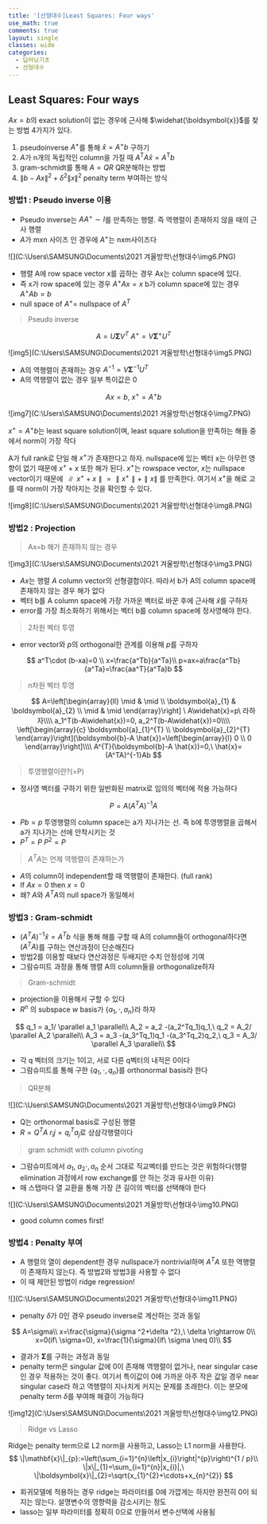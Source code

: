 ```yaml
--- 
title: '[선형대수]Least Squares: Four ways'
use_math: true
comments: true
layout: single
classes: wide
categories:
  - 딥러닝기초
  - 선형대수
---
```



## Least Squares: Four ways

$Ax=b$의 exact solution이 없는 경우에 근사해 $\widehat{\boldsymbol{x}}$를 찾는 방법 4가지가 있다.

1. pseudoinverse $A^+$를 통해 $\widehat{x}=A^{+} b$ 구하기
2. $A$가 n개의 독립적인 column을 가질 때 $A^{\mathrm{T}} A \widehat{x}=A^{\mathrm{T}} b$
3. gram-schmidt를 통해 $A=Q R$ QR분해하는 방법
4. $\|b-A x\|^{2}+\delta^{2}\|x\|^{2}$ penalty term 부여하는 방식

### 방법1 :  Pseudo inverse 이용

- Pseudo inverse는 $AA^{+} \sim I$를 만족하는 행렬. 즉 역행렬이 존재하지 않을 때의 근사 행렬
- $A$가 mxn 사이즈 인 경우에 $A^{+}$는 nxm사이즈다

![](C:\Users\SAMSUNG\Documents\2021 겨울방학\선형대수\img6.PNG)

- 행렬 A에 row space vector x를 곱하는 경우 Ax는 column space에 있다. 
- 즉 x가 row space에 있는 경우 $A^{+}Ax=x$ b가 column space에 있는 경우  $A^{+}Ab=b$
- null space of $A^{+} =$ nullspace of $A^T$

> Pseudo inverse 

$$
A=U\boldsymbol{\Sigma} V^T \ A^{+}=V\boldsymbol{\Sigma}^{+}  U^T
$$

![img5](C:\Users\SAMSUNG\Documents\2021 겨울방학\선형대수\img5.PNG)

- A의 역행렬이 존재하는 경우 $A^{-1}=V\boldsymbol{\Sigma}^{-1}  U^T$
- A의 역행렬이 없는 경우 일부 특이값은 0 

$$
Ax=b,\  x^+=A^{+}b
$$

![img7](C:\Users\SAMSUNG\Documents\2021 겨울방학\선형대수\img7.PNG)

$x^{+}=A^{+}b$는 least square solution이며, least square solution을 만족하는 해들 중에서 norm이 가장 작다

A가 full rank로 단일 해 $x^{+}$가 존재한다고 하자. nullspace에 있는 벡터 x는 아무런 영향이 없기 때문에 $x^{+} +x$ 또한 해가 된다. $x^{+}$는 rowspace vector, $x$는 nullspace vector이기 때문에 $\parallel x^{+} + x \parallel = \parallel x^{+} \parallel + \parallel x \parallel$ 를 만족한다.  여기서 $x^{+}$을 해로 고를 때 norm이 가장 작아지는 것을 확인할 수 있다.

![img8](C:\Users\SAMSUNG\Documents\2021 겨울방학\선형대수\img8.PNG)

### 방법2 : Projection 

> Ax=b 해가 존재하지 않는 경우

![img3](C:\Users\SAMSUNG\Documents\2021 겨울방학\선형대수\img3.PNG)

- $Ax$는 행렬 $A$ column vector의 선형결합이다. 따라서 b가 A의 column space에 존재하지 않는 경우 해가 없다
- 벡터 b를 A column space에 가장 가까운 벡터로 바꾼 후에 근사해 $\widehat{x}$를 구하자
- error를 가장 최소화하기 위해서는 벡터 b를 column space에 정사영해야 한다. 

> 2차원 벡터 투영

- error vector와 $p$의 orthogonal한 관계를 이용해 $p$를 구하자

$$
a^T\cdot (b-xa)=0 \\ x=\frac{a^Tb}{a^Ta}\\ p=ax=a\frac{a^Tb}{a^Ta}=\frac{aa^T}{a^Ta}b
$$



> n차원 벡터 투영

$$
A=\left[\begin{array}{ll}
\mid & \mid \\
\boldsymbol{a}_{1} & \boldsymbol{a}_{2} \\
\mid & \mid
\end{array}\right] \ A\widehat{x}=p\ 라하자\\\\ a_1^T(b-A\widehat{x})=0, a_2^T(b-A\widehat{x})=0\\\\
\left[\begin{array}{c}
\boldsymbol{a}_{1}^{T} \\
\boldsymbol{a}_{2}^{T}
\end{array}\right](\boldsymbol{b}-A \hat{x})=\left[\begin{array}{l}
0 \\
0
\end{array}\right]\\\\ A^{T}(\boldsymbol{b}-A \hat{x})=0,\ \hat{x}=(A^TA)^{-1}Ab
$$

> 투영행렬이란?(=P) 

- 정사영 벡터를 구하기 위한 일반화된 matrix로 임의의 벡터에 적용 가능하다

$$
P=A(A^TA)^{-1}A
$$

- $Pb=p$ 투영행렬의 column space는 a가 지나가는 선. 즉 b에 투영행렬을 곱해서 a가 지나가는 선에 안착시키는 것
- $P^T=P\ P^2=P$

> $A^TA$는  언제 역행렬이 존재하는가

- $A$의 column이 independent할 때 역행렬이 존재한다. (full rank)
- If $Ax=0$ then $x=0$
- 왜?  $A$와 $A^TA$의 null space가 동일해서

### 방법3 : Gram-schmidt 

- $(A^TA)^{-1}\hat{x}=A^Tb$ 식을 통해 해를 구할 때 A의 column들이 orthogonal하다면 $(A^TA)$를 구하는 연산과정이 단순해진다
- 방법2를 이용할 때보다 연산과정은 두배지만 수치 안정성에 기여
- 그람슈미트 과정을 통해 행렬 A의 column들을 orthogonalize하자

> Gram-schmidt

- projection을 이용해서 구할 수 있다
- $R^n$ 의 subspace $w$ basis가 {$a_1, \cdot , a_n$}라 하자

$$
q_1 = a_1/ \parallel a_1 \parallel\\ 
A_2 = a_2 -(a_2^Tq_1)q_1,\ q_2 = A_2/ \parallel A_2 \parallel\\ 
A_3 = a_3 -(a_3^Tq_1)q_1 -(a_3^Tq_2)q_2,\ q_3 = A_3/ \parallel A_3 \parallel\\
$$

- 각 q 벡터의 크기는 1이고, 서로 다른 q벡터의 내적은 0이다
- 그람슈미트를 통해 구한 {$q_1, \cdot , q_n$}를 orthonormal basis라 한다

> QR분해

![](C:\Users\SAMSUNG\Documents\2021 겨울방학\선형대수\img9.PNG)

- Q는 orthonormal basis로 구성된 행렬
- $R = Q^TA$ $r_ij = q_i^Ta_j$로 상삼각행렬이다

> gram schmidt with column pivoting

- 그람슈미트에서 $a_1,\ a_2  \cdot , a_n$ 순서 그대로 직교벡터를 만드는 것은 위험하다(행렬 elimination 과정에서 row exchange를 안 하는 것과 유사한 이유)
- 매 스탭마다 열 교환을 통해 가장 큰 길이의 벡터를 선택해야 한다

![](C:\Users\SAMSUNG\Documents\2021 겨울방학\선형대수\img10.PNG)

- good column comes first!

### 방법4 : Penalty 부여

- A 행렬의 열이 dependent한 경우 nullspace가 nontrivial하며 $A^TA$ 또한 역행렬이 존재하지 않는다. 즉 방법2와 방법3을 사용할 수 없다
- 이 때 제안된 방법이 ridge regression!

![](C:\Users\SAMSUNG\Documents\2021 겨울방학\선형대수\img11.PNG)

- penalty $\delta$가 0인 경우 pseudo inverse로 계산하는 것과 동일

$$
A=\sigma\\ x=\frac{\sigma}{\sigma ^2+\delta ^2},\ \delta \rightarrow 0\\
x=0(if\ \sigma=0), x=\frac{1}{\sigma}(if\ \sigma \neq 0)\\
$$

- 결과가  $\boldsymbol{\Sigma}$를 구하는 과정과 동일
- penalty term은 singular 값에 0이 존재해 역행렬이 없거나, near singular case인 경우 적용하는 것이 좋다. 여기서 특이값이 0에 가까운 아주 작은 값일 경우 near singular case라 하고 역행렬이 지나치게 커지는 문제를 초래한다. 이는 분모에 penalty term $\delta$를 부여해 해결이 가능하다

![img12](C:\Users\SAMSUNG\Documents\2021 겨울방학\선형대수\img12.PNG)

> Ridge vs Lasso

Ridge는 penalty term으로 L2 norm을 사용하고, Lasso는 L1 norm을 사용한다. 
$$
\|\mathbf{x}\|_{p}:=\left(\sum_{i=1}^{n}\left|x_{i}\right|^{p}\right)^{1 / p}\\ \|x\|_{1}=\sum_{i=1}^{n}|x_{i}|,\ \|\boldsymbol{x}\|_{2}=\sqrt{x_{1}^{2}+\cdots+x_{n}^{2}}
$$

- 회귀모델에 적용하는 경우 ridge는 파라미터를 0에 가깝게는 하지만 완전히 0이 되지는 않는다. 설명변수의 영향력을 감소시키는 정도
- lasso는 일부 파라미터를 정확히 0으로 만들어서 변수선택에 사용됨
